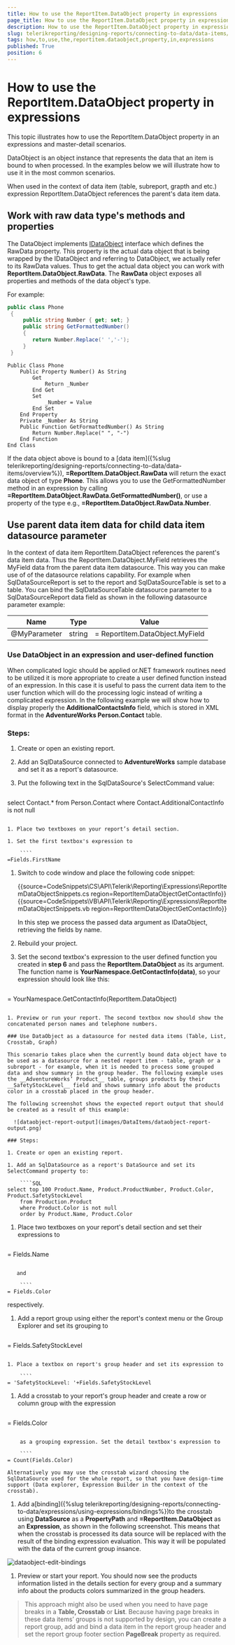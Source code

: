 ```yaml
---
title: How to use the ReportItem.DataObject property in expressions
page_title: How to use the ReportItem.DataObject property in expressions 
description: How to use the ReportItem.DataObject property in expressions
slug: telerikreporting/designing-reports/connecting-to-data/data-items/how-to-use-the-reportitem.dataobject-property-in-expressions
tags: how,to,use,the,reportitem.dataobject,property,in,expressions
published: True
position: 6
---
```


# How to use the ReportItem.DataObject property in expressions

This topic illustrates how to use the ReportItem.DataObject property in an expressions and master-detail scenarios.

DataObject is an object instance that represents the data that an item is bound to when processed. In the examples below we will illustrate how to use it in the most common scenarios. 

When used in the context of data item (table, subreport, grapth and etc.) expression ReportItem.DataObject references the parent's data item data. 

## Work with raw data type's methods and properties

The DataObject implements [IDataObject](/reporting/api/Telerik.Reporting.Processing.IDataObject) interface which defines the RawData property. This property is the actual data object that is being wrapped by the IDataObject and referring to DataObject, we actually refer to its RawData values. Thus to get the actual data object you can work with __ReportItem.DataObject.RawData__. The __RawData__  object exposes all properties and methods of the data object's type. 

For example: 
    
````C#
public class Phone
 {
     public string Number { get; set; }
     public string GetFormattedNumber()
     {
        return Number.Replace(' ','-');
     }
 }
````
````VB
Public Class Phone
    Public Property Number() As String
        Get
            Return _Number
        End Get
        Set
            _Number = Value
        End Set
    End Property
    Private _Number As String
    Public Function GetFormattedNumber() As String
        Return Number.Replace(" ", "-")
    End Function
End Class
````

If the data object above is bound to a [data item]({%slug telerikreporting/designing-reports/connecting-to-data/data-items/overview%}), __=ReportItem.DataObject.RawData__ will return the exact data object of type __Phone__. This allows you to use the GetFormattedNumber method in an expression by calling __=ReportItem.DataObject.RawData.GetFormattedNumber()__, or use a property of the type e.g., __=ReportItem.DataObject.RawData.Number__. 

## Use parent data item data for child data item datasource parameter

In the context of data item ReportItem.DataObject references the parent's data item data. Thus the ReportItem.DataObject.MyField retrieves the MyField data from the parent data item datasource. This way you can make use of of the datasource relations capability. For example when SqlDataSourceReport is set to the report and SqlDataSourceTable is set to a table. You can bind the SqlDataSourceTable datasource parameter to a SqlDataSourceReport data field as shown in the following datasource parameter example:

| Name | Type | Value |
| ------ | ------ | ------ |
|@MyParameter|string|= ReportItem.DataObject.MyField|

### Use DataObject in an expression and user-defined function

When complicated logic should be applied or.NET framework routines need to be utilized it is more appropriate to create a user defined function instead of an expression. In this case it is useful to pass the current data item to the user function which will do the processing logic instead of writing a complicated expression. In the following example we will show how to display properly the __AdditionalContactsInfo__ field, which is stored in XML format in the __AdventureWorks Person.Contact__ table. 

### Steps:

1. Create or open an existing report.

1. Add an SqlDataSource connected to __AdventureWorks__ sample database and set it as a report's datasource.

1. Put the following text in the SqlDataSource's SelectCommand value:
    
	````SQL
select Contact.*
	from Person.Contact
	where Contact.AdditionalContactInfo is not null
````

1. Place two textboxes on your report’s detail section.

1. Set the first textbox's expression to

	````
=Fields.FirstName
````

1. Switch to code window and place the following code snippet:

	{{source=CodeSnippets\CS\API\Telerik\Reporting\Expressions\ReportItemDataObjectSnippets.cs region=ReportItemDataObjectGetContactInfo}}
{{source=CodeSnippets\VB\API\Telerik\Reporting\Expressions\ReportItemDataObjectSnippets.vb region=ReportItemDataObjectGetContactInfo}}

   In this step we process the passed data argument as IDataObject, retrieving the fields by name.

1. Rebuild your project.

1. Set the second textbox's expression to the user defined function you created in __step 6__  and pass the __ReportItem.DataObject__ as its argument. The function name is __YourNamespace.GetContactInfo(data)__, so your expression should look like this:

	````
= YourNamespace.GetContactInfo(ReportItem.DataObject)
````

1. Preview or run your report. The second textbox now should show the concatenated person names and telephone numbers.

### Use DataObject as a datasource for nested data items (Table, List, Crosstab, Graph)

This scenario takes place when the currently bound data object have to be used as a datasource for a nested report item - table, graph or a subreport - for example, when it is needed to process some grouped data and show summary in the group header. The following example uses the __AdventureWorks’ Product__ table, groups products by their __SafetyStockLevel__ field and shows summary info about the products color in a crosstab placed in the group header. 

The following screenshot shows the expected report output that should be created as a result of this example: 

  ![dataobject-report-output](images/DataItems/dataobject-report-output.png)

### Steps:

1. Create or open an existing report.

1. Add an SqlDataSource as a report's DataSource and set its SelectCommand property to:
    
	````SQL
select top 100 Product.Name, Product.ProductNumber, Product.Color, Product.SafetyStockLevel
	from Production.Product
	where Product.Color is not null
	order by Product.Name, Product.Color
````

1. Place two textboxes on your report's detail section and set their expressions to

	````
= Fields.Name
````

   and

	````
= Fields.Color
````

   respectively. 

1. Add a report group using either the report's context menu or the Group Explorer and set its grouping to

	````
= Fields.SafetyStockLevel
````

1. Place a textbox on report's group header and set its expression to

	````
= 'SafetyStockLevel: '+Fields.SafetyStockLevel
````

1. Add a crosstab to your report's group header and create a row or column group with the expression

	````
= Fields.Color
````

    as a grouping expression. Set the detail textbox's expression to 

	````
= Count(Fields.Color)
````

    Alternatively you may use the crosstab wizard choosing the SqlDataSource used for the whole report, so that you have design-time support (Data explorer, Expression Builder in the context of the crosstab). 

1. Add a[binding]({%slug telerikreporting/designing-reports/connecting-to-data/expressions/using-expressions/bindings%})to the crosstab using __DataSource__ as a __PropertyPath__ and __=ReportItem.DataObject__  as an __Expression__, as shown in the following screenshot. This means that when the crosstab is processed its data source will be replaced with the result of the binding expression evaluation. This way it will be populated with the data of the current group insance. 

  ![dataobject-edit-bindings](images/DataItems/dataobject-edit-bindings.png)

1. Preview or start your report. You should now see the products information listed in the details section for every group and a summary info about the products colors summarized in the group headers.

> This approach might also be used when you need to have page breaks in a __Table, Crosstab__ or __List__. Because having page breaks in these data items’ groups is not supported by design, you can create a report group, add and bind a data item in the report group header and set the report group footer section __PageBreak__ property as required. 
